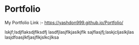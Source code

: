 # Portfolio
My Portfolio Link :-
https://yashdon999.github.io/Portfolio/

lskjf;lsdjflaksdjflksdfj
lasdfjlasjflkjaslkjflk
sajflasjfj;laskjcljaslkjlas
lasjdfoasjlkfjasjflkjslkcjlksa
